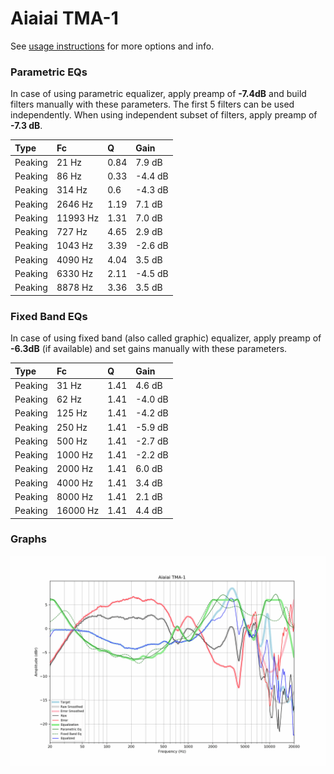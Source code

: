 # Aiaiai TMA-1
See [usage instructions](https://github.com/jaakkopasanen/AutoEq#usage) for more options and info.

### Parametric EQs
In case of using parametric equalizer, apply preamp of **-7.4dB** and build filters manually
with these parameters. The first 5 filters can be used independently.
When using independent subset of filters, apply preamp of **-7.3 dB**.

| Type    | Fc       |    Q | Gain    |
|:--------|:---------|:-----|:--------|
| Peaking | 21 Hz    | 0.84 | 7.9 dB  |
| Peaking | 86 Hz    | 0.33 | -4.4 dB |
| Peaking | 314 Hz   | 0.6  | -4.3 dB |
| Peaking | 2646 Hz  | 1.19 | 7.1 dB  |
| Peaking | 11993 Hz | 1.31 | 7.0 dB  |
| Peaking | 727 Hz   | 4.65 | 2.9 dB  |
| Peaking | 1043 Hz  | 3.39 | -2.6 dB |
| Peaking | 4090 Hz  | 4.04 | 3.5 dB  |
| Peaking | 6330 Hz  | 2.11 | -4.5 dB |
| Peaking | 8878 Hz  | 3.36 | 3.5 dB  |

### Fixed Band EQs
In case of using fixed band (also called graphic) equalizer, apply preamp of **-6.3dB**
(if available) and set gains manually with these parameters.

| Type    | Fc       |    Q | Gain    |
|:--------|:---------|:-----|:--------|
| Peaking | 31 Hz    | 1.41 | 4.6 dB  |
| Peaking | 62 Hz    | 1.41 | -4.0 dB |
| Peaking | 125 Hz   | 1.41 | -4.2 dB |
| Peaking | 250 Hz   | 1.41 | -5.9 dB |
| Peaking | 500 Hz   | 1.41 | -2.7 dB |
| Peaking | 1000 Hz  | 1.41 | -2.2 dB |
| Peaking | 2000 Hz  | 1.41 | 6.0 dB  |
| Peaking | 4000 Hz  | 1.41 | 3.4 dB  |
| Peaking | 8000 Hz  | 1.41 | 2.1 dB  |
| Peaking | 16000 Hz | 1.41 | 4.4 dB  |

### Graphs
![](./Aiaiai%20TMA-1.png)